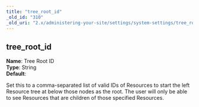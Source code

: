 ```yaml
---
title: "tree_root_id"
_old_id: "310"
_old_uri: "2.x/administering-your-site/settings/system-settings/tree_root_id"
---
```


tree\_root\_id
--------------

**Name**: Tree Root ID   
**Type**: String   
**Default**:

Set this to a comma-separated list of valid IDs of Resources to start the left Resource tree at below those nodes as the root. The user will only be able to see Resources that are children of those specified Resources.